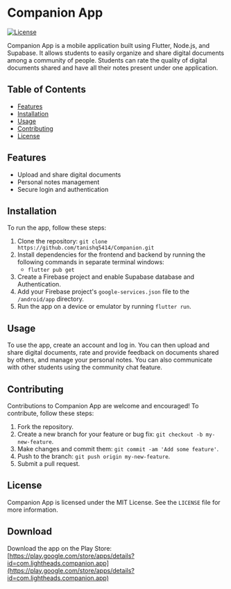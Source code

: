 # Companion App

[![License](https://img.shields.io/badge/license-MIT-blue.svg)](https://opensource.org/licenses/MIT)

Companion App is a mobile application built using Flutter, Node.js, and Supabase. It allows students to easily organize and share digital documents among a community of people. Students can rate the quality of digital documents shared and have all their notes present under one application.

## Table of Contents

- [Features](#features)
- [Installation](#installation)
- [Usage](#usage)
- [Contributing](#contributing)
- [License](#license)

## Features

- Upload and share digital documents
- Personal notes management
- Secure login and authentication

## Installation

To run the app, follow these steps:

1. Clone the repository: `git clone https://github.com/tanishq5414/Companion.git`
2. Install dependencies for the frontend and backend by running the following commands in separate terminal windows:
   - `flutter pub get` 
3. Create a Firebase project and enable Supabase database and Authentication.
4. Add your Firebase project's `google-services.json` file to the `/android/app` directory.
5. Run the app on a device or emulator by running `flutter run`.

## Usage

To use the app, create an account and log in. You can then upload and share digital documents, rate and provide feedback on documents shared by others, and manage your personal notes. You can also communicate with other students using the community chat feature.

## Contributing

Contributions to Companion App are welcome and encouraged! To contribute, follow these steps:

1. Fork the repository.
2. Create a new branch for your feature or bug fix: `git checkout -b my-new-feature`.
3. Make changes and commit them: `git commit -am 'Add some feature'`.
4. Push to the branch: `git push origin my-new-feature`.
5. Submit a pull request.

## License

Companion App is licensed under the MIT License. See the `LICENSE` file for more information.

## Download

Download the app on the Play Store: [https://play.google.com/store/apps/details?id=com.lightheads.companion.app](https://play.google.com/store/apps/details?id=com.lightheads.companion.app)
